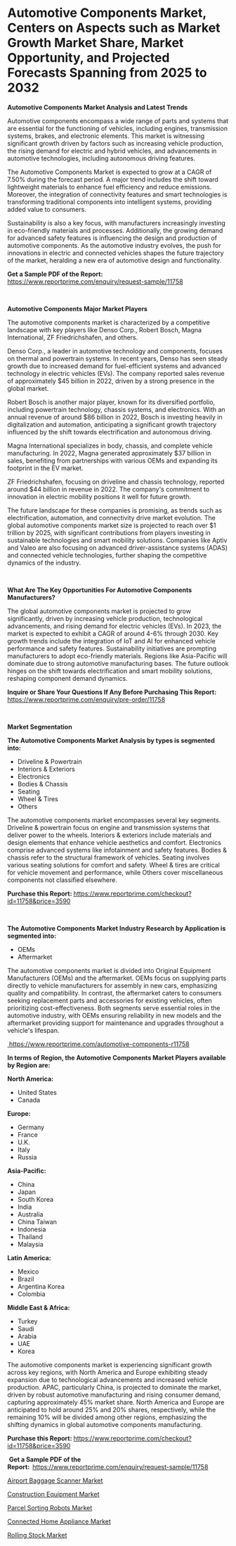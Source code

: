 <p><h1>Automotive Components Market, Centers on Aspects such as Market Growth Market Share, Market Opportunity, and Projected Forecasts Spanning from 2025 to 2032</h1></p><p><strong>Automotive Components Market Analysis and Latest Trends</strong></p>
<p><p>Automotive components encompass a wide range of parts and systems that are essential for the functioning of vehicles, including engines, transmission systems, brakes, and electronic elements. This market is witnessing significant growth driven by factors such as increasing vehicle production, the rising demand for electric and hybrid vehicles, and advancements in automotive technologies, including autonomous driving features. </p><p>The Automotive Components Market is expected to grow at a CAGR of 7.50% during the forecast period. A major trend includes the shift toward lightweight materials to enhance fuel efficiency and reduce emissions. Moreover, the integration of connectivity features and smart technologies is transforming traditional components into intelligent systems, providing added value to consumers. </p><p>Sustainability is also a key focus, with manufacturers increasingly investing in eco-friendly materials and processes. Additionally, the growing demand for advanced safety features is influencing the design and production of automotive components. As the automotive industry evolves, the push for innovations in electric and connected vehicles shapes the future trajectory of the market, heralding a new era of automotive design and functionality.</p></p>
<p><strong>Get a Sample PDF of the Report:&nbsp;</strong> <a href="https://www.reportprime.com/enquiry/request-sample/11758?utm_campaign=3093&utm_medium=2&utm_source=Github&utm_content=ia&utm_term=17032025&utm_id=automotive-components">https://www.reportprime.com/enquiry/request-sample/11758</a></p>
<p>&nbsp;</p>
<p><strong>Automotive Components Major Market Players</strong></p>
<p><p>The automotive components market is characterized by a competitive landscape with key players like Denso Corp., Robert Bosch, Magna International, ZF Friedrichshafen, and others. </p><p>Denso Corp., a leader in automotive technology and components, focuses on thermal and powertrain systems. In recent years, Denso has seen steady growth due to increased demand for fuel-efficient systems and advanced technology in electric vehicles (EVs). The company reported sales revenue of approximately $45 billion in 2022, driven by a strong presence in the global market.</p><p>Robert Bosch is another major player, known for its diversified portfolio, including powertrain technology, chassis systems, and electronics. With an annual revenue of around $86 billion in 2022, Bosch is investing heavily in digitalization and automation, anticipating a significant growth trajectory influenced by the shift towards electrification and autonomous driving.</p><p>Magna International specializes in body, chassis, and complete vehicle manufacturing. In 2022, Magna generated approximately $37 billion in sales, benefiting from partnerships with various OEMs and expanding its footprint in the EV market.</p><p>ZF Friedrichshafen, focusing on driveline and chassis technology, reported around $44 billion in revenue in 2022. The company's commitment to innovation in electric mobility positions it well for future growth.</p><p>The future landscape for these companies is promising, as trends such as electrification, automation, and connectivity drive market evolution. The global automotive components market size is projected to reach over $1 trillion by 2025, with significant contributions from players investing in sustainable technologies and smart mobility solutions. Companies like Aptiv and Valeo are also focusing on advanced driver-assistance systems (ADAS) and connected vehicle technologies, further shaping the competitive dynamics of the industry.</p></p>
<p>&nbsp;</p>
<p><strong>What Are The Key Opportunities For Automotive Components Manufacturers?</strong></p>
<p><p>The global automotive components market is projected to grow significantly, driven by increasing vehicle production, technological advancements, and rising demand for electric vehicles (EVs). In 2023, the market is expected to exhibit a CAGR of around 4-6% through 2030. Key growth trends include the integration of IoT and AI for enhanced vehicle performance and safety features. Sustainability initiatives are prompting manufacturers to adopt eco-friendly materials. Regions like Asia-Pacific will dominate due to strong automotive manufacturing bases. The future outlook hinges on the shift towards electrification and smart mobility solutions, reshaping component demand dynamics.</p></p>
<p><strong>Inquire or Share Your Questions If Any Before Purchasing This Report:</strong> <a href="https://www.reportprime.com/enquiry/pre-order/11758?utm_campaign=3093&utm_medium=2&utm_source=Github&utm_content=ia&utm_term=17032025&utm_id=automotive-components">https://www.reportprime.com/enquiry/pre-order/11758</a></p>
<p>&nbsp;</p>
<p><strong>Market Segmentation</strong></p>
<p><strong>The Automotive Components Market Analysis by types is segmented into:</strong></p>
<p><ul><li>Driveline & Powertrain</li><li>Interiors & Exteriors</li><li>Electronics</li><li>Bodies & Chassis</li><li>Seating</li><li>Wheel & Tires</li><li>Others</li></ul></p>
<p><p>The automotive components market encompasses several key segments. Driveline & powertrain focus on engine and transmission systems that deliver power to the wheels. Interiors & exteriors include materials and design elements that enhance vehicle aesthetics and comfort. Electronics comprise advanced systems like infotainment and safety features. Bodies & chassis refer to the structural framework of vehicles. Seating involves various seating solutions for comfort and safety. Wheel & tires are critical for vehicle movement and performance, while Others cover miscellaneous components not classified elsewhere.</p></p>
<p><strong>Purchase this Report:&nbsp;</strong><a href="https://www.reportprime.com/checkout?id=11758&price=3590&utm_campaign=3093&utm_medium=2&utm_source=Github&utm_content=ia&utm_term=17032025&utm_id=automotive-components">https://www.reportprime.com/checkout?id=11758&price=3590</a></p>
<p>&nbsp;</p>
<p><strong>The Automotive Components Market Industry Research by Application is segmented into:</strong></p>
<p><ul><li>OEMs</li><li>Aftermarket</li></ul></p>
<p><p>The automotive components market is divided into Original Equipment Manufacturers (OEMs) and the aftermarket. OEMs focus on supplying parts directly to vehicle manufacturers for assembly in new cars, emphasizing quality and compatibility. In contrast, the aftermarket caters to consumers seeking replacement parts and accessories for existing vehicles, often prioritizing cost-effectiveness. Both segments serve essential roles in the automotive industry, with OEMs ensuring reliability in new models and the aftermarket providing support for maintenance and upgrades throughout a vehicle's lifespan.</p></p>
<p><a href="https://www.reportprime.com/automotive-components-r11758?utm_campaign=3093&utm_medium=2&utm_source=Github&utm_content=ia&utm_term=17032025&utm_id=automotive-components">&nbsp;https://www.reportprime.com/automotive-components-r11758</a></p>
<p><strong>In terms of Region, the Automotive Components Market Players available by Region are:</strong></p>
<p>
    <p> <strong> North America: </strong>
        <ul>
            <li>United States</li>
            <li>Canada</li>
        </ul>
        </p> 
    <p> <strong> Europe: </strong>
        <ul>
            <li>Germany</li>
            <li>France</li>
            <li>U.K.</li>
            <li>Italy</li>
            <li>Russia</li>
        </ul>
        </p> 
    <p> <strong> Asia-Pacific: </strong>
        <ul>
            <li>China</li>
            <li>Japan</li>
            <li>South Korea</li>
            <li>India</li>
            <li>Australia</li>
            <li>China Taiwan</li>
            <li>Indonesia</li>
            <li>Thailand</li>
            <li>Malaysia</li>
        </ul>
        </p> 
    <p> <strong> Latin America: </strong>
        <ul>
            <li>Mexico</li>
            <li>Brazil</li>
            <li>Argentina Korea</li>
            <li>Colombia</li>
        </ul>
        </p> 
    <p> <strong> Middle East & Africa: </strong>
        <ul>
            <li>Turkey</li>
            <li>Saudi</li>
            <li>Arabia</li>
            <li>UAE</li>
            <li>Korea</li>
        </ul>
    </p>
    </p>
<p><p>The automotive components market is experiencing significant growth across key regions, with North America and Europe exhibiting steady expansion due to technological advancements and increased vehicle production. APAC, particularly China, is projected to dominate the market, driven by robust automotive manufacturing and rising consumer demand, capturing approximately 45% market share. North America and Europe are anticipated to hold around 25% and 20% shares, respectively, while the remaining 10% will be divided among other regions, emphasizing the shifting dynamics in global automotive components manufacturing.</p></p>
<p><strong>Purchase this Report: </strong><a href="https://www.reportprime.com/checkout?id=11758&price=3590&utm_campaign=3093&utm_medium=2&utm_source=Github&utm_content=ia&utm_term=17032025&utm_id=automotive-components">https://www.reportprime.com/checkout?id=11758&price=3590</a></p>
<p>&nbsp;<strong>Get a Sample PDF of the Report:&nbsp;&nbsp;</strong><a href="https://www.reportprime.com/enquiry/request-sample/11758?utm_campaign=3093&utm_medium=2&utm_source=Github&utm_content=ia&utm_term=17032025&utm_id=automotive-components">https://www.reportprime.com/enquiry/request-sample/11758</a></p>
<p><strong></strong></p>
<p><p><a href="https://www.linkedin.com/pulse/data-global-airport-baggage-scanner-markets-share-size-ica5c?utm_campaign=3093&utm_medium=2&utm_source=Github&utm_content=ia&utm_term=17032025&utm_id=automotive-components">Airport Baggage Scanner Market</a></p><p><a href="https://www.linkedin.com/pulse/revenue-analysis-construction-equipment-market-projected-85-tzfef?utm_campaign=3093&utm_medium=2&utm_source=Github&utm_content=ia&utm_term=17032025&utm_id=automotive-components">Construction Equipment Market</a></p><p><a href="https://www.linkedin.com/pulse/parcel-sorting-robots-market-size-cagr-85-forecast-highlighting-wiosc?utm_campaign=3093&utm_medium=2&utm_source=Github&utm_content=ia&utm_term=17032025&utm_id=automotive-components">Parcel Sorting Robots Market</a></p><p><a href="https://www.linkedin.com/pulse/emerging-connected-home-appliance-market-opportunities-analysis-5arjf?utm_campaign=3093&utm_medium=2&utm_source=Github&utm_content=ia&utm_term=17032025&utm_id=automotive-components">Connected Home Appliance Market</a></p><p><a href="https://www.linkedin.com/pulse/navigating-rolling-stock-market-financial-insights-projected-k0ksc?utm_campaign=3093&utm_medium=2&utm_source=Github&utm_content=ia&utm_term=17032025&utm_id=automotive-components">Rolling Stock Market</a></p></p>